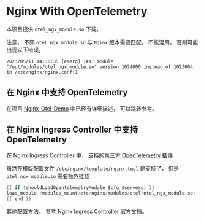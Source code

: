 # Nginx With OpenTelemetry

本项目提供 `otel_ngx_module.so` 下载。

注意， 不同 `otel_ngx_module.so` 与 `Nginx` 版本需要匹配， 不能混用。
否则可能出现以下错误。

```log
2023/05/11 14:36:35 [emerg] 1#1: module "/opt/modules/otel_ngx_module.so" version 1024000 instead of 1023004 in /etc/nginx/nginx.conf:1
```


## 在 Nginx 中支持 OpenTelemetry

在项目 [Nginx-Otel-Demo](https://github.com/tangx/nginx-otel-demo) 中已经有详细描述， 可以跳转参考。

## 在 Nginx Ingress Controller 中支持 OpenTelemetry

在 Nginx Ingress Controller 中， 支持的第三方 [OpenTelemetry 插件](https://kubernetes.github.io/ingress-nginx/user-guide/third-party-addons/opentelemetry/) 

虽然在模版配置文件 [`/etc/nginx/template/nginx.tmpl`](https://raw.githubusercontent.com/kubernetes/ingress-nginx/master/rootfs/etc/nginx/template/nginx.tmpl) 是支持了， 但是 `otel_ngx_module.so` 需要额外挂载

```go
{{ if (shouldLoadOpentelemetryModule $cfg $servers) }}
load_module /modules_mount/etc/nginx/modules/otel/otel_ngx_module.so;
{{ end }}
```

其他配置方法， 参考 Nginx Ingress Controller 官方文档。

